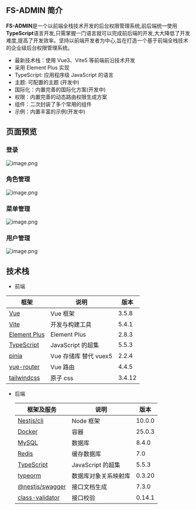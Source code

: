 ## FS-ADMIN 简介

**FS-ADMIN**是一个以前端全栈技术开发的后台权限管理系统,前后端统一使用**TypeScript**语言开发,只需掌握一门语言就可以完成前后端的开发,大大降低了开发难度,提高了开发效率。坚持以前端开发者为中心,旨在打造一个基于前端全栈技术的企业级后台权限管理系统。

- 最新技术栈：使用 Vue3、Vite5 等前端前沿技术开发
- 采用 Element Plus 实现
- TypeScript: 应用程序级 JavaScript 的语言
- 主题: 可配置的主题 (开发中)
- 国际化：内置完善的国际化方案(开发中)
- 权限：内置完善的动态路由权限生成方案
- 组件：二次封装了多个常用的组件
- 示例：内置丰富的示例(开发中)

## 页面预览

### 登录

![image.png](https://p0-xtjj-private.juejin.cn/tos-cn-i-73owjymdk6/d9e41e83a00a4c9f81e52ec3bf5b4f6a~tplv-73owjymdk6-jj-mark-v1:0:0:0:0:5o6Y6YeR5oqA5pyv56S-5Yy6IEAg5Lic5pa55bCP5pyI:q75.awebp?policy=eyJ2bSI6MywidWlkIjoiMzE5MzQyMjAwMTQ3NDE5OSJ9&rk3s=e9ecf3d6&x-orig-authkey=f32326d3454f2ac7e96d3d06cdbb035152127018&x-orig-expires=1732267953&x-orig-sign=YUk%2FEvjhY9C4IE8leSOSV0pOqFk%3D)

### 角色管理

![image.png](https://p0-xtjj-private.juejin.cn/tos-cn-i-73owjymdk6/67e7a6c991ba4425aed20987e96c2d78~tplv-73owjymdk6-jj-mark-v1:0:0:0:0:5o6Y6YeR5oqA5pyv56S-5Yy6IEAg5Lic5pa55bCP5pyI:q75.awebp?policy=eyJ2bSI6MywidWlkIjoiMzE5MzQyMjAwMTQ3NDE5OSJ9&rk3s=e9ecf3d6&x-orig-authkey=f32326d3454f2ac7e96d3d06cdbb035152127018&x-orig-expires=1732268083&x-orig-sign=t67n%2BV%2Bu3jzDxN7%2FpL6jpvl0Ktk%3D)

### 菜单管理

![image.png](https://p0-xtjj-private.juejin.cn/tos-cn-i-73owjymdk6/93916a471c8544ecac4247bded16b1db~tplv-73owjymdk6-jj-mark-v1:0:0:0:0:5o6Y6YeR5oqA5pyv56S-5Yy6IEAg5Lic5pa55bCP5pyI:q75.awebp?policy=eyJ2bSI6MywidWlkIjoiMzE5MzQyMjAwMTQ3NDE5OSJ9&rk3s=e9ecf3d6&x-orig-authkey=f32326d3454f2ac7e96d3d06cdbb035152127018&x-orig-expires=1732268141&x-orig-sign=golxaWR11yjcFJZAOi%2FIc4B%2FBaU%3D)

### 用户管理

![image.png](https://p0-xtjj-private.juejin.cn/tos-cn-i-73owjymdk6/fcfe0e3d40d04c46894608b5a580c42e~tplv-73owjymdk6-jj-mark-v1:0:0:0:0:5o6Y6YeR5oqA5pyv56S-5Yy6IEAg5Lic5pa55bCP5pyI:q75.awebp?policy=eyJ2bSI6MywidWlkIjoiMzE5MzQyMjAwMTQ3NDE5OSJ9&rk3s=e9ecf3d6&x-orig-authkey=f32326d3454f2ac7e96d3d06cdbb035152127018&x-orig-expires=1732268177&x-orig-sign=mntn6M7xZ0J1S5Q4HWFQbQmDvGw%3D)

## 技术栈

- 前端

| 框架                                               | 说明                  | 版本   |
| -------------------------------------------------- | --------------------- | ------ |
| [Vue](https://staging-cn.vuejs.org/)               | Vue 框架              | 3.5.8  |
| [Vite](https://cn.vitejs.dev//)                    | 开发与构建工具        | 5.4.1  |
| [Element Plus](https://element-plus.org/zh-CN/)    | Element Plus          | 2.8.3  |
| [TypeScript](https://www.typescriptlang.org/docs/) | JavaScript 的超集     | 5.5.3  |
| [pinia](https://pinia.vuejs.org/)                  | Vue 存储库 替代 vuex5 | 2.2.4  |
| [vue-router](https://router.vuejs.org/)            | Vue 路由              | 4.4.5  |
| [tailwindcss](https://tailwind.nodejs.cn/)         | 原子 css              | 3.4.12 |

- 后端

  | 框架及服务                                                        | 说明                 | 版本   |
  | ----------------------------------------------------------------- | -------------------- | ------ |
  | [Nestjs/cli](https://nestjs.com/)                                 | Node 框架            | 10.0.0 |
  | [Docker](https://nestjs.com/)                                     | 容器                 | 25.0.3 |
  | [‌MySQL](https://www.mysql.com/)                                  | 数据库               | 8.4.0  |
  | [Redis](https://redis.io/)                                        | 缓存数据库           | 7.0    |
  | [TypeScript](https://www.typescriptlang.org/docs/)                | JavaScript 的超集    | 5.5.3  |
  | [typeorm](https://typeorm.io/)                                    | 数据库对象关系映射库 | 0.3.20 |
  | [@nestjs/swagger](https://github.com/nestjs/swagger#readme)       | 接口文档生成         | 7.3.0  |
  | [class-validator](https://www.npmjs.com/package/class-validator/) | 接口校验             | 0.14.1 |
